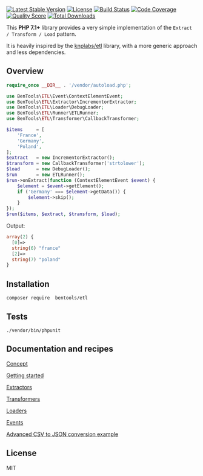 [![Latest Stable Version](https://poser.pugx.org/bentools/etl/v/stable)](https://packagist.org/packages/bentools/etl)
[![License](https://poser.pugx.org/bentools/etl/license)](https://packagist.org/packages/bentools/etl)
[![Build Status](https://img.shields.io/travis/bpolaszek/bentools-etl/master.svg?style=flat-square)](https://travis-ci.org/bpolaszek/bentools-etl)
[![Code Coverage](https://scrutinizer-ci.com/g/bpolaszek/bentools-etl/badges/coverage.png?b=master)](https://scrutinizer-ci.com/g/bpolaszek/bentools-etl/?branch=master)
[![Quality Score](https://img.shields.io/scrutinizer/g/bpolaszek/bentools-etl.svg?style=flat-square)](https://scrutinizer-ci.com/g/bpolaszek/bentools-etl)
[![Total Downloads](https://poser.pugx.org/bentools/etl/downloads)](https://packagist.org/packages/bentools/etl)

This **PHP 7.1+** library provides a very simple implementation of the `Extract / Transform / Load` pattern. 

It is heavily inspired by the [knplabs/etl](https://github.com/docteurklein/php-etl) library, with a more generic approach and less dependencies.

Overview
--------
```php
require_once __DIR__ . '/vendor/autoload.php';

use BenTools\ETL\Event\ContextElementEvent;
use BenTools\ETL\Extractor\IncrementorExtractor;
use BenTools\ETL\Loader\DebugLoader;
use BenTools\ETL\Runner\ETLRunner;
use BenTools\ETL\Transformer\CallbackTransformer;

$items     = [
    'France',
    'Germany',
    'Poland',
];
$extract   = new IncrementorExtractor();
$transform = new CallbackTransformer('strtolower');
$load      = new DebugLoader();
$run       = new ETLRunner();
$run->onExtract(function (ContextElementEvent $event) {
    $element = $event->getElement();
    if ('Germany' === $element->getData()) {
        $element->skip();
    }
});
$run($items, $extract, $transform, $load);
```

Output:
```php
array(2) {
  [0]=>
  string(6) "france"
  [2]=>
  string(7) "poland"
}

```

Installation
------------

```
composer require  bentools/etl
```

Tests
-----

```
./vendor/bin/phpunit
```


Documentation and recipes
-------------------------
[Concept](doc/Concept.md)

[Getting started](doc/GettingStarted.md)

[Extractors](doc/Extractors.md)

[Transformers](doc/Transformers.md)

[Loaders](doc/Loaders.md)

[Events](doc/Events.md)

[Advanced CSV to JSON conversion example](doc/Recipes/AdvancedCSVToJSON.md)


License
-------

MIT
